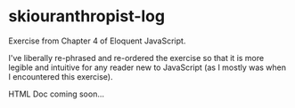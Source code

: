 # skiouranthropist-log

Exercise from Chapter 4 of Eloquent JavaScript.

I've liberally re-phrased and re-ordered the exercise so that it is more legible and intuitive for any reader new to JavaScript (as I mostly was when I encountered this exercise).

HTML Doc coming soon...
